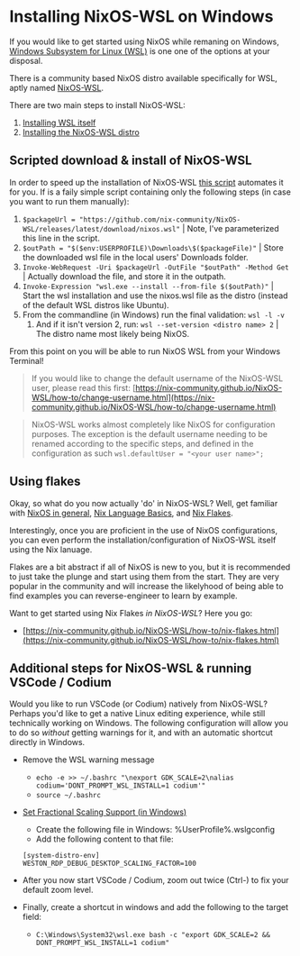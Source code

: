 # Installing NixOS-WSL on Windows

If you would like to get started using NixOS while remaning on Windows, [Windows Subsystem for Linux (WSL)](https://learn.microsoft.com/en-us/windows/wsl) is one one of the options at your disposal.

There is a community based NixOS distro available specifically for WSL, aptly named [NixOS-WSL](https://nix-community.github.io/NixOS-WSL).

There are two main steps to install NixOS-WSL:

1. [Installing WSL itself](https://learn.microsoft.com/en-us/windows/wsl/install)
2. [Installing the NixOS-WSL distro](https://nix-community.github.io/NixOS-WSL/install.html)

## Scripted download & install of NixOS-WSL

In order to speed up the installation of NixOS-WSL [this script]() automates it for you. If is a faily simple script containing only the following steps (in case you want to run them manually):

1. `$packageUrl = "https://github.com/nix-community/NixOS-WSL/releases/latest/download/nixos.wsl"` | Note, I've parameterized this line in the script.
2. `$outPath = "$($env:USERPROFILE)\Downloads\$($packageFile)"` | Store the downloaded wsl file in the local users' Downloads folder.
3. `Invoke-WebRequest -Uri $packageUrl -OutFile "$outPath" -Method Get` | Actually download the file, and store it in the outpath.
4. `Invoke-Expression "wsl.exe --install --from-file $($outPath)"` | Start the wsl installation and use the nixos.wsl file as the distro (instead of the default WSL distros like Ubuntu).
5. From the commandline (in Windows) run the final validation: `wsl -l -v`
   1. And if it isn't version 2, run: `wsl --set-version <distro name> 2` | The distro name most likely being NixOS.

From this point on you will be able to run NixOS WSL from your Windows Terminal!

> If you would like to change the default username of the NixOS-WSL user, please read this first: [https://nix-community.github.io/NixOS-WSL/how-to/change-username.html](https://nix-community.github.io/NixOS-WSL/how-to/change-username.html)

> NixOS-WSL works almost completely like NixOS for configuration purposes. The exception is the default username needing to be renamed according to the specific steps, and defined in the configuration as such `wsl.defaultUser = "<your user name>";`

## Using flakes

Okay, so what do you now actually 'do' in NixOS-WSL? Well, get familiar with [NixOS in general](https://nixos.wiki/wiki/Overview_of_the_NixOS_Linux_distribution), [Nix Language Basics](https://nix.dev/tutorials/nix-language), and [Nix Flakes](https://nixos.wiki/wiki/Flakes).

Interestingly, once you are proficient in the use of NixOS configurations, you can even perform the installation/configuration of NixOS-WSL itself using the Nix lanuage.

Flakes are a bit abstract if all of NixOS is new to you, but it is recommended to just take the plunge and start using them from the start. They are very popular in the community and will increase the likelyhood of being able to find examples you can reverse-engineer to learn by example.

Want to get started using Nix Flakes *in NixOS-WSL*? Here you go:

- [https://nix-community.github.io/NixOS-WSL/how-to/nix-flakes.html](https://nix-community.github.io/NixOS-WSL/how-to/nix-flakes.html)

## Additional steps for NixOS-WSL & running VSCode / Codium

Would you like to run VSCode (or Codium) natively from NixOS-WSL? Perhaps you'd like to get a native Linux editing experience, while still technically working on Windows. The following configuration will allow you to do so *without* getting warnings for it, and with an automatic shortcut directly in Windows.

- Remove the WSL warning message
  -  `echo -e >> ~/.bashrc "\nexport GDK_SCALE=2\nalias codium='DONT_PROMPT_WSL_INSTALL=1 codium'"`
  -  `source ~/.bashrc`
-  [Set Fractional Scaling Support (in Windows)](https://github.com/microsoft/wslg/issues/23)
   - Create the following file in Windows: %UserProfile%\.wslgconfig
   - Add the following content to that file:
    ``` config file
    [system-distro-env]
    WESTON_RDP_DEBUG_DESKTOP_SCALING_FACTOR=100
    ```

- After you now start VSCode / Codium, zoom out twice (Ctrl-) to fix your default zoom level.
- Finally, create a shortcut in windows and add the following to the target field:
  - `C:\Windows\System32\wsl.exe bash -c "export GDK_SCALE=2 && DONT_PROMPT_WSL_INSTALL=1 codium"`
